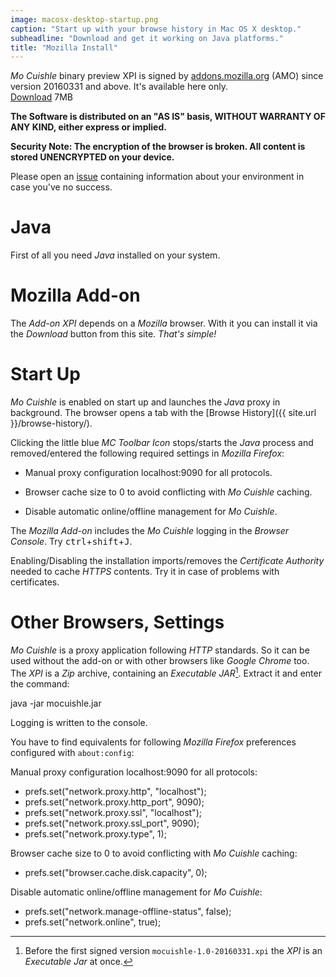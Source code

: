 ```yaml
---
image: macosx-desktop-startup.png
caption: "Start up with your browse history in Mac OS X desktop."
subheadline: "Download and get it working on Java platforms."
title: "Mozilla Install"
---
```


*Mo Cuishle* binary preview XPI is signed by 
[addons.mozilla.org](https://addons.mozilla.org/) (AMO) since version 20160331 
and above. It's available here only.<br><a class="button info" 
href="{{ site.url }}/mocuishle-binary-preview/mocuishle-1.0-20160420.xpi">Download</a> 7MB
<!--more-->

**The Software is distributed on an "AS IS" basis, WITHOUT WARRANTY OF ANY KIND, 
either express or implied.**

**Security Note: The encryption of the browser is broken. All content is stored 
UNENCRYPTED on your device.**

Please open an [issue](https://github.com/ganskef/MoCuishle/issues) containing 
information about your environment in case you've no success.

# Java

First of all you need *Java* installed on your system. 

# Mozilla Add-on

The *Add-on XPI* depends on a *Mozilla* browser. With it you can install it via 
the *Download* button from this site. *That's simple!*

# Start Up

*Mo Cuishle* is enabled on start up and launches the *Java* proxy in background. 
The browser opens a tab with the [Browse History]({{ site.url }}/browse-history/). 

Clicking the little blue *MC Toolbar Icon* stops/starts the *Java* process and 
removed/entered the following required settings in *Mozilla Firefox*:

 * Manual proxy configuration localhost:9090 for all protocols.

 * Browser cache size to 0 to avoid conflicting with *Mo Cuishle* caching.

 * Disable automatic online/offline management for *Mo Cuishle*.

The *Mozilla Add-on* includes the *Mo Cuishle* logging in the *Browser Console*. 
Try <kbd>ctrl</kbd>+<kbd>shift</kbd>+<kbd>J</kbd>.

Enabling/Disabling the installation imports/removes the *Certificate Authority* 
needed to cache *HTTPS* contents. Try it in case of problems with certificates.

# Other Browsers, Settings

*Mo Cuishle* is a proxy application following *HTTP* standards. So it can be used 
without the add-on or with other browsers like *Google Chrome* too. The *XPI* is 
a *Zip* archive, containing an *Executable JAR*[^1]. Extract it and enter the 
command:

 java -jar mocuishle.jar

Logging is written to the console.

You have to find equivalents for following *Mozilla Firefox* preferences 
configured with `about:config`:

Manual proxy configuration localhost:9090 for all protocols:

 * prefs.set(&quot;network.proxy.http&quot;, &quot;localhost&quot;);
 * prefs.set(&quot;network.proxy.http_port&quot;, 9090);
 * prefs.set(&quot;network.proxy.ssl&quot;, &quot;localhost&quot;);
 * prefs.set(&quot;network.proxy.ssl_port&quot;, 9090);
 * prefs.set(&quot;network.proxy.type&quot;, 1);

Browser cache size to 0 to avoid conflicting with *Mo Cuishle* caching:

 * prefs.set(&quot;browser.cache.disk.capacity&quot;, 0);

Disable automatic online/offline management for *Mo Cuishle*:

 * prefs.set(&quot;network.manage-offline-status&quot;, false);
 * prefs.set(&quot;network.online&quot;, true);

[^1]: Before the first signed version `mocuishle-1.0-20160331.xpi` the *XPI* is 
      an *Executable Jar* at once. 